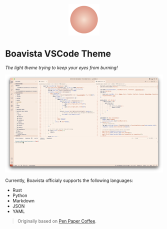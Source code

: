<p align="center">
  <img src="static/logo/logo.png" width=100/>
</p>

# Boavista VSCode Theme

_The light theme trying to keep your eyes from burning!_

![Rust Screenshot](static/rust_screenshot.png)

Currently, Boavista officialy supports the following languages:

- Rust
- Python
- Markdown
- JSON
- YAML

> Originally based on [Pen Paper Coffee](https://github.com/nylki/pen-paper-coffee-vscode).
